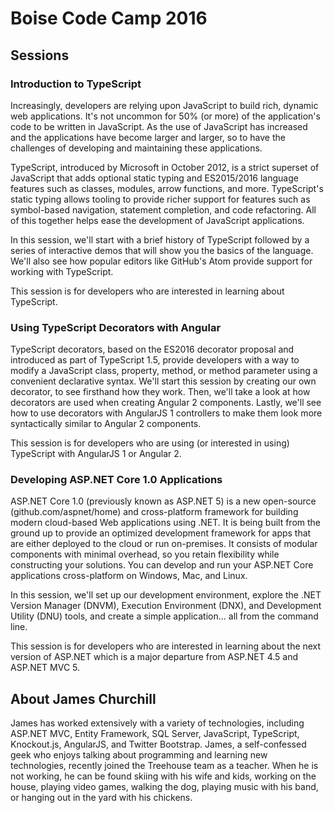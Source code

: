 
# Boise Code Camp 2016

## Sessions

### Introduction to TypeScript

Increasingly, developers are relying upon JavaScript to build rich, dynamic web applications. It's not uncommon for 50% (or more) of the application's code to be written in JavaScript. As the use of JavaScript has increased and the applications have become larger and larger, so to have the challenges of developing and maintaining these applications.

TypeScript, introduced by Microsoft in October 2012, is a strict superset of JavaScript that adds optional static typing and ES2015/2016 language features such as classes, modules, arrow functions, and more. TypeScript's static typing allows tooling to provide richer support for features such as symbol-based navigation, statement completion, and code refactoring. All of this together helps ease the development of JavaScript applications.

In this session, we'll start with a brief history of TypeScript followed by a series of interactive demos that will show you the basics of the language. We'll also see how popular editors like GitHub's Atom provide support for working with TypeScript.

This session is for developers who are interested in learning about TypeScript.

### Using TypeScript Decorators with Angular

TypeScript decorators, based on the ES2016 decorator proposal and introduced as part of TypeScript 1.5, provide developers with a way to modify a JavaScript class, property, method, or method parameter using a convenient declarative syntax. We'll start this session by creating our own decorator, to see firsthand how they work. Then, we'll take a look at how decorators are used when creating Angular 2 components. Lastly, we'll see how to use decorators with AngularJS 1 controllers to make them look more syntactically similar to Angular 2 components.

This session is for developers who are using (or interested in using) TypeScript with AngularJS 1 or Angular 2.

### Developing ASP.NET Core 1.0 Applications

ASP.NET Core 1.0 (previously known as ASP.NET 5) is a new open-source (github.com/aspnet/home) and cross-platform framework for building modern cloud-based Web applications using .NET. It is being built from the ground up to provide an optimized development framework for apps that are either deployed to the cloud or run on-premises. It consists of modular components with minimal overhead, so you retain flexibility while constructing your solutions. You can develop and run your ASP.NET Core applications cross-platform on Windows, Mac, and Linux.

In this session, we'll set up our development environment, explore the .NET Version Manager (DNVM), Execution Environment (DNX), and Development Utility (DNU) tools, and create a simple application... all from the command line.

This session is for developers who are interested in learning about the next version of ASP.NET which is a major departure from ASP.NET 4.5 and ASP.NET MVC 5.

## About James Churchill

James has worked extensively with a variety of technologies, including ASP.NET MVC, Entity Framework, SQL Server, JavaScript, TypeScript, Knockout.js, AngularJS, and Twitter Bootstrap. James, a self-confessed geek who enjoys talking about programming and learning new technologies, recently joined the Treehouse team as a teacher. When he is not working, he can be found skiing with his wife and kids, working on the house, playing video games, walking the dog, playing music with his band, or hanging out in the yard with his chickens.
